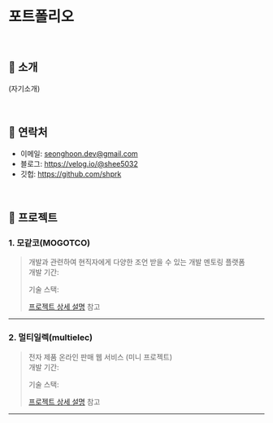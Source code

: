 # 포트폴리오

<br>

## 📌 소개
(자기소개)

<br>

## 📌 연락처
- 이메일: seonghoon.dev@gmail.com
- 블로그: https://velog.io/@shee5032
- 깃헙: https://github.com/shprk

<br>

## 📌 프로젝트

### 1. 모같코(MOGOTCO)
>개발과 관련하여 현직자에게 다양한 조언 받을 수 있는 개발 멘토링 플랫폼  
>개발 기간:
>  
>기술 스택:  
>
>
>  
>[프로젝트 상세 설명](https://github.com/Integerous/goQuality) 참고

---

### 2. 멀티일렉(multielec)
>전자 제품 온라인 판매 웹 서비스 (미니 프로젝트)  
>개발 기간:
>  
>기술 스택:  
>
>
>  
>[프로젝트 상세 설명](https://github.com/Integerous/goQuality) 참고

---




